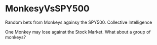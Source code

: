 # MonkesyVsSPY500

Random bets from Monkeys againsy the SPY500. Collective Intelligence

One Monkey may lose against the Stock Market. What about a group of monkeys?


